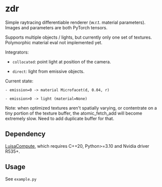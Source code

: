 # zdr

Simple raytracing differentiable renderer (w.r.t. material parameters). Images and parameters are both PyTorch tensors.

Supports multiple objects / lights, but currently only one set of textures. Polymorphic material eval not implemented yet.

Integrators:

- `collocated`: point light at position of the camera.

- `direct`: light from emissive objects.

Current state:

    - emission=0 -> material Microfacet(d, 0.04, r)

    - emission>0 -> light (material=None)

Note: when optimized textures aren't spatially varying, or contentrate on a tiny portion of the texture buffer, the atomic_fetch_add will become extremely slow. Need to add duplicate buffer for that.


## Dependency

[LuisaCompute](https://github.com/LuisaGroup/LuisaCompute), which requires C++20, Python>=3.10 and Nvidia driver R535+.

## Usage

See `example.py`
